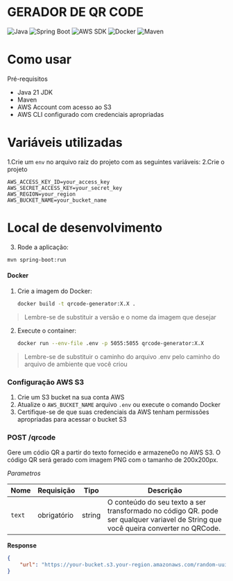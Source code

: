 
# GERADOR DE QR CODE

![Java](https://img.shields.io/badge/Java-21-orange)
![Spring Boot](https://img.shields.io/badge/Spring%20Boot-brightgreen)
![AWS SDK](https://img.shields.io/badge/AWS%20SDK-yellow)
![Docker](https://img.shields.io/badge/Docker-blue)
![Maven](https://img.shields.io/badge/Maven-red)


# Como usar

Pré-requisitos
- Java 21 JDK
- Maven
- AWS Account com acesso ao S3
- AWS CLI configurado com credenciais apropriadas

# Variáveis utilizadas

1.Crie um `env` no arquivo raiz do projeto com as seguintes variáveis:
2.Crie o projeto
```ambiente
AWS_ACCESS_KEY_ID=your_access_key
AWS_SECRET_ACCESS_KEY=your_secret_key
AWS_REGION=your_region
AWS_BUCKET_NAME=your_bucket_name
```
# Local de desenvolvimento

 3. Rode a aplicação:
   ```bash
   mvn spring-boot:run
   ```

#### Docker

1. Crie a imagem do Docker:
   ```bash
   docker build -t qrcode-generator:X.X . 
   ```
> Lembre-se de substituir a versão e o nome da imagem que desejar

2. Execute o container:
   ```bash
   docker run --env-file .env -p 5055:5055 qrcode-generator:X.X 
   ```

> Lembre-se de substituir o caminho do arquivo .env pelo caminho do arquivo de ambiente que você criou

### Configuração AWS S3

 1. Crie um S3 bucket na sua conta AWS
 2. Atualize o `AWS_BUCKET_NAME` arquivo `.env` ou execute o comando Docker
 3. Certifique-se de que suas credenciais da AWS tenham permissões apropriadas para    acessar o bucket S3

### POST /qrcode
Gere um códio QR a partir do texto fornecido e armazene0o no AWS S3. O código QR será gerado com imagem PNG com o tamanho de 200x200px.

*Parametros*

| Nome | Requisição | Tipo | Descrição |
|------|----------|------|-------------|
| `text` | obrigatório | string | O conteúdo do seu texto a ser transformado no código QR. pode ser qualquer variavel de String que você queira converter no QRCode. |

**Response**

```json
{
    "url": "https://your-bucket.s3.your-region.amazonaws.com/random-uuid"
}
```

